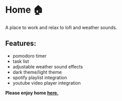 # Home 🏠
A place to work and relax to lofi and weather sounds.

## Features:
- pomodoro timer
- task list
- adjustable weather sound effects
- dark theme/light theme
- spotify playlist integration
- youtube video player integration

**Please enjoy home <a href="https://ni-xon.github.io/home/" target="_blank">here.</a>**
